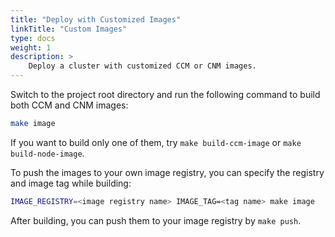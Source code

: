 ```yaml
---
title: "Deploy with Customized Images"
linkTitle: "Custom Images"
type: docs
weight: 1
description: >
    Deploy a cluster with customized CCM or CNM images.
---
```


Switch to the project root directory and run the following command to build both CCM and CNM images:

```sh
make image
```

If you want to build only one of them, try `make build-ccm-image` or `make build-node-image`.

To push the images to your own image registry, you can specify the registry and image tag while building:

```sh
IMAGE_REGISTRY=<image registry name> IMAGE_TAG=<tag name> make image
```

After building, you can push them to your image registry by `make push`.
